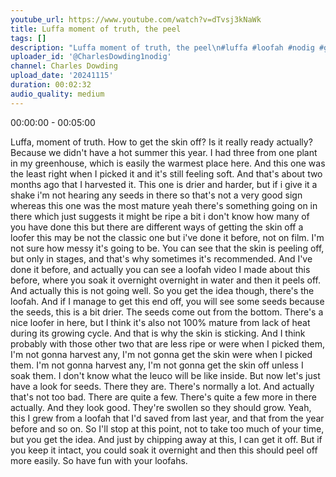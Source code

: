 ```yaml
---
youtube_url: https://www.youtube.com/watch?v=dTvsj3kNaWk
title: Luffa moment of truth, the peel
tags: []
description: "Luffa moment of truth, the peel\n#luffa #loofah #nodig #gardeningtips #nodiggarden \nSown late March, grown in my greenhouse South UK, climate is temperate oceanic\nhttps://www.charlesdowding.co.uk"
uploader_id: '@CharlesDowding1nodig'
channel: Charles Dowding
upload_date: '20241115'
duration: 00:02:32
audio_quality: medium
---
```


00:00:00 - 00:05:00

Luffa, moment of truth. How to get the skin off? Is it really ready actually? Because we didn't have a hot summer this year. I had three from one plant in my greenhouse, which is easily the warmest place here. And this one was the least right when I picked it and it's still feeling soft. And that's about two months ago that I harvested it. This one is drier and harder, but if i give it a shake i'm not hearing any seeds in there so that's not a very good sign whereas this one was the most mature yeah there's something going on in there which just suggests it might be ripe a bit i don't know how many of you have done this but there are different ways of getting the skin off a loofer this may be not the classic one but i've done it before, not on film. I'm not sure how messy it's going to be. You can see that the skin is peeling off, but only in stages, and that's why sometimes it's recommended. And I've done it before, and actually you can see a loofah video I made about this before, where you soak it overnight overnight in water and then it peels off. And actually this is not going well. So you get the idea though, there's the loofah. And if I manage to get this end off, you will see some seeds because the seeds, this is a bit drier. The seeds come out from the bottom. There's a nice loofer in here, but I think it's also not 100% mature from lack of heat during its growing cycle. And that is why the skin is sticking. And I think probably with those other two that are less ripe or were when I picked them, I'm not gonna harvest any, I'm not gonna get the skin were when I picked them. I'm not gonna harvest any, I'm not gonna get the skin off unless I soak them. I don't know what the leuco will be like inside. But now let's just have a look for seeds. There they are. There's normally a lot. And actually that's not too bad. There are quite a few. There's quite a few more in there actually. And they look good. They're swollen so they should grow. Yeah, this I grew from a loofah that I'd saved from last year, and that from the year before and so on. So I'll stop at this point, not to take too much of your time, but you get the idea. And just by chipping away at this, I can get it off. But if you keep it intact, you could soak it overnight and then this should peel off more easily. So have fun with your loofahs.

